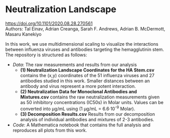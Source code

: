 # Neutralization Landscape
https://doi.org/10.1101/2020.08.28.270561<br/>
Authors: Tal Einav, Adrian Creanga, Sarah F. Andrews, Adrian B. McDermott, Masaru Kanekiyo

In this work, we use multidimensional scaling to visualize the interactions between influenza viruses and antibodies targeting the hemagglutinin stem. The repository is structured as follows:
* *Data*: The raw measurements and results from our analysis
  * **(1) Neutralization Landscape Coordinates for the HA Stem.csv** contains the (x,y) coordinates of the 51 influenza viruses and 27 antibodies studied in this work. Smaller distances between an antibody and virus represent a more potent interaction.
  * **(2) Neutralization Data for Monoclonal Antibodies and Mixtures.csv** contains the raw neutralization measurements given as 50 inhibitory concentrations (IC50s) in Molar units. Values can be converted into μg/mL using (1 μg/mL = 6.6·10<sup>-9</sup> Molar).
  * **(3) Decomposition Results.csv** Results from our decomposition analysis of individual antibodies and mixtures of 2-3 antibodies.
* *Code*: A Mathematica notebook that contains the full analysis and reproduces all plots from this work.